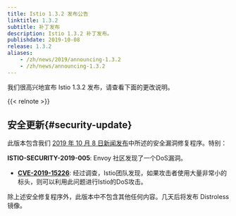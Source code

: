 ```yaml
---
title: Istio 1.3.2 发布公告
linktitle: 1.3.2
subtitle: 补丁发布
description: Istio 1.3.2 补丁发布。
publishdate: 2019-10-08
release: 1.3.2
aliases:
    - /zh/news/2019/announcing-1.3.2
    - /zh/news/announcing-1.3.2
---
```


我们很高兴地宣布 Istio 1.3.2 发布，请查看下面的更改说明。

{{< relnote >}}

## 安全更新{#security-update}

此版本包含我们 [2019 年 10 月 8 日新闻发布](/zh/news/security/istio-security-2019-005)中所述的安全漏洞修复程序。特别：

__ISTIO-SECURITY-2019-005__: Envoy 社区发现了一个DoS漏洞。
  * __[CVE-2019-15226](https://cve.mitre.org/cgi-bin/cvename.cgi?name=CVE-2019-15226)__: 经过调查，Istio团队发现，如果攻击者使用大量非常小的标头，则可以利用此问题进行Istio的DoS攻击。

除上述安全修复程序外，此版本中不包含其他任何内容。几天后将发布 Distroless 镜像。